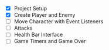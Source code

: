 - [X] Project Setup
- [X] Create Player and Enemy
- [ ] Move Character with Event Listeners
- [ ] Attacks
- [ ] Health Bar Interface
- [ ] Game Timers and Game Over